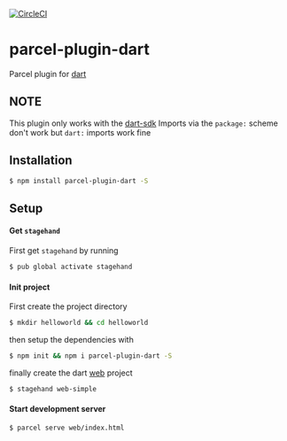 [![CircleCI](https://circleci.com/gh/neutrino2211/parcel-plugin-dart/tree/master.svg?style=svg)](https://circleci.com/gh/neutrino2211/parcel-plugin-dart/tree/master)

# parcel-plugin-dart
Parcel plugin for [dart](https://dartlang.org)

## NOTE
This plugin only works with the [dart-sdk](https://www.dartlang.org/install)
Imports via the `package:` scheme don't work but `dart:` imports work fine

## Installation

```sh
$ npm install parcel-plugin-dart -S
```
## Setup

#### Get `stagehand`
First get `stagehand` by running
```sh
$ pub global activate stagehand
```

#### Init project

First create the project directory

```sh
$ mkdir helloworld && cd helloworld
```
then setup the dependencies with
```sh
$ npm init && npm i parcel-plugin-dart -S
```

finally create the dart [web](https://webdev.dartlang.org) project

```sh
$ stagehand web-simple
```

#### Start development server

```sh
$ parcel serve web/index.html
```